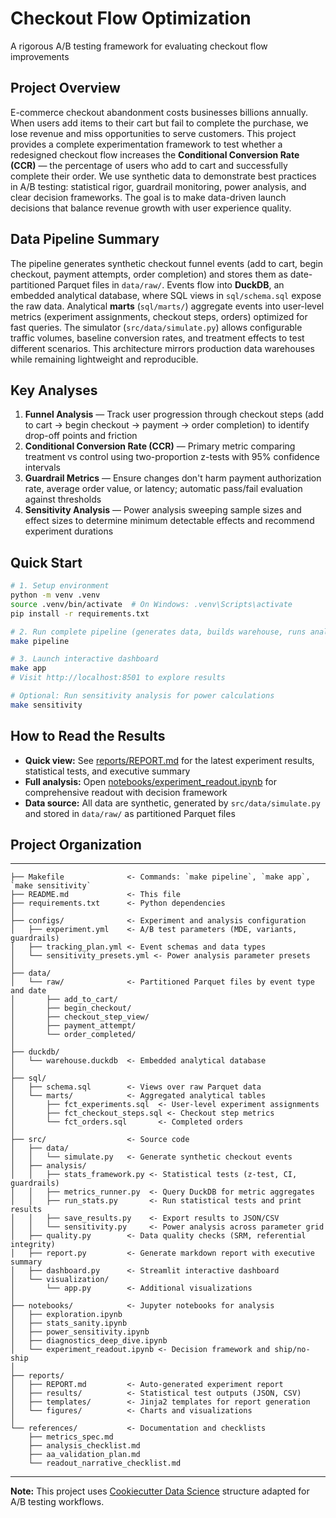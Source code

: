 Checkout Flow Optimization
==============================

A rigorous A/B testing framework for evaluating checkout flow improvements

## Project Overview

E-commerce checkout abandonment costs businesses billions annually. When users add items to their cart but fail to complete the purchase, we lose revenue and miss opportunities to serve customers. This project provides a complete experimentation framework to test whether a redesigned checkout flow increases the **Conditional Conversion Rate (CCR)** — the percentage of users who add to cart and successfully complete their order. We use synthetic data to demonstrate best practices in A/B testing: statistical rigor, guardrail monitoring, power analysis, and clear decision frameworks. The goal is to make data-driven launch decisions that balance revenue growth with user experience quality.

## Data Pipeline Summary

The pipeline generates synthetic checkout funnel events (add to cart, begin checkout, payment attempts, order completion) and stores them as date-partitioned Parquet files in `data/raw/`. Events flow into **DuckDB**, an embedded analytical database, where SQL views in `sql/schema.sql` expose the raw data. Analytical **marts** (`sql/marts/`) aggregate events into user-level metrics (experiment assignments, checkout steps, orders) optimized for fast queries. The simulator (`src/data/simulate.py`) allows configurable traffic volumes, baseline conversion rates, and treatment effects to test different scenarios. This architecture mirrors production data warehouses while remaining lightweight and reproducible.

## Key Analyses

1. **Funnel Analysis** — Track user progression through checkout steps (add to cart → begin checkout → payment → order completion) to identify drop-off points and friction
2. **Conditional Conversion Rate (CCR)** — Primary metric comparing treatment vs control using two-proportion z-tests with 95% confidence intervals
3. **Guardrail Metrics** — Ensure changes don't harm payment authorization rate, average order value, or latency; automatic pass/fail evaluation against thresholds
4. **Sensitivity Analysis** — Power analysis sweeping sample sizes and effect sizes to determine minimum detectable effects and recommend experiment durations

## Quick Start

```bash
# 1. Setup environment
python -m venv .venv
source .venv/bin/activate  # On Windows: .venv\Scripts\activate
pip install -r requirements.txt

# 2. Run complete pipeline (generates data, builds warehouse, runs analysis)
make pipeline

# 3. Launch interactive dashboard
make app
# Visit http://localhost:8501 to explore results

# Optional: Run sensitivity analysis for power calculations
make sensitivity
```

## How to Read the Results

- **Quick view:** See [reports/REPORT.md](reports/REPORT.md) for the latest experiment results, statistical tests, and executive summary
- **Full analysis:** Open [notebooks/experiment_readout.ipynb](notebooks/experiment_readout.ipynb) for comprehensive readout with decision framework
- **Data source:** All data are synthetic, generated by `src/data/simulate.py` and stored in `data/raw/` as partitioned Parquet files

## Project Organization
------------

```
├── Makefile              <- Commands: `make pipeline`, `make app`, `make sensitivity`
├── README.md             <- This file
├── requirements.txt      <- Python dependencies
│
├── configs/              <- Experiment and analysis configuration
│   ├── experiment.yml    <- A/B test parameters (MDE, variants, guardrails)
│   ├── tracking_plan.yml <- Event schemas and data types
│   └── sensitivity_presets.yml <- Power analysis parameter presets
│
├── data/
│   └── raw/              <- Partitioned Parquet files by event type and date
│       ├── add_to_cart/
│       ├── begin_checkout/
│       ├── checkout_step_view/
│       ├── payment_attempt/
│       └── order_completed/
│
├── duckdb/
│   └── warehouse.duckdb  <- Embedded analytical database
│
├── sql/
│   ├── schema.sql        <- Views over raw Parquet data
│   └── marts/            <- Aggregated analytical tables
│       ├── fct_experiments.sql  <- User-level experiment assignments
│       ├── fct_checkout_steps.sql <- Checkout step metrics
│       └── fct_orders.sql       <- Completed orders
│
├── src/                  <- Source code
│   ├── data/
│   │   └── simulate.py   <- Generate synthetic checkout events
│   ├── analysis/
│   │   ├── stats_framework.py <- Statistical tests (z-test, CI, guardrails)
│   │   ├── metrics_runner.py  <- Query DuckDB for metric aggregates
│   │   ├── run_stats.py       <- Run statistical tests and print results
│   │   ├── save_results.py    <- Export results to JSON/CSV
│   │   └── sensitivity.py     <- Power analysis across parameter grid
│   ├── quality.py        <- Data quality checks (SRM, referential integrity)
│   ├── report.py         <- Generate markdown report with executive summary
│   ├── dashboard.py      <- Streamlit interactive dashboard
│   └── visualization/
│       └── app.py        <- Additional visualizations
│
├── notebooks/            <- Jupyter notebooks for analysis
│   ├── exploration.ipynb
│   ├── stats_sanity.ipynb
│   ├── power_sensitivity.ipynb
│   ├── diagnostics_deep_dive.ipynb
│   └── experiment_readout.ipynb <- Decision framework and ship/no-ship
│
├── reports/
│   ├── REPORT.md         <- Auto-generated experiment report
│   ├── results/          <- Statistical test outputs (JSON, CSV)
│   ├── templates/        <- Jinja2 templates for report generation
│   └── figures/          <- Charts and visualizations
│
└── references/           <- Documentation and checklists
    ├── metrics_spec.md
    ├── analysis_checklist.md
    ├── aa_validation_plan.md
    └── readout_narrative_checklist.md
```

---

**Note:** This project uses [Cookiecutter Data Science](https://drivendata.github.io/cookiecutter-data-science/) structure adapted for A/B testing workflows.
